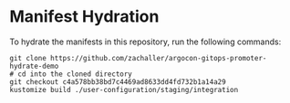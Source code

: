 # Manifest Hydration

To hydrate the manifests in this repository, run the following commands:

```shell
git clone https://github.com/zachaller/argocon-gitops-promoter-hydrate-demo
# cd into the cloned directory
git checkout c4a578bb38bd7c4469ad8633dd4fd732b1a14a29
kustomize build ./user-configuration/staging/integration
```
